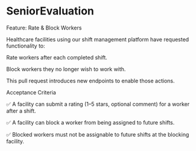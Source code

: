 # SeniorEvaluation

Feature: Rate & Block Workers

Healthcare facilities using our shift management platform have requested functionality to:

Rate workers after each completed shift.

Block workers they no longer wish to work with.

This pull request introduces new endpoints to enable those actions.

Acceptance Criteria

✅ A facility can submit a rating (1–5 stars, optional comment) for a worker after a shift.

✅ A facility can block a worker from being assigned to future shifts.

✅ Blocked workers must not be assignable to future shifts at the blocking facility.

